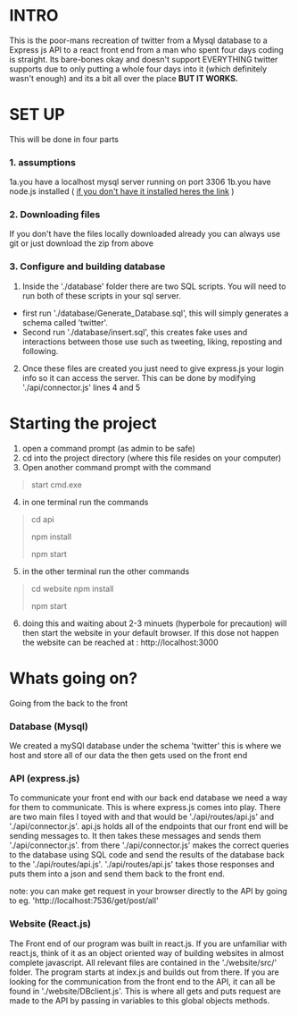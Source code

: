 # INTRO
This is the poor-mans recreation of twitter from a Mysql database to a Express js API to a react front end from a man who spent four days coding is straight. 
Its bare-bones okay and doesn't support EVERYTHING twitter supports due to only putting a whole four days into it (which definitely wasn't enough) and its a bit all over the place **BUT IT WORKS.**

# SET UP
This will be done in four parts 

### 1. assumptions 
1a.you have a localhost mysql server running on port 3306 
1b.you have node.js installed ( [if you don't have it installed heres the link](https://nodejs.org/en/) )

### 2. Downloading files
If you don't have the files locally downloaded already you can always use git or just download the zip from above

### 3. Configure and building database
1. Inside the './database' folder there are two SQL scripts. 
You will need to run both of these scripts in your sql server. 
- first run './database/Generate_Database.sql', this will simply generates a schema called 'twitter'. 
- Second run './database/insert.sql', this creates fake uses and interactions between those use such as tweeting, liking, reposting and following.

2. Once these files are created you just need to give express.js your login info so it can access the server.
This can be done by modifying './api/connector.js' lines 4 and 5 

# Starting the project
1. open a command prompt (as admin to be safe)
2. cd into the project directory (where this file resides on your computer)
3. Open another command prompt with the command 
> start cmd.exe
4. in one terminal run the commands 
> cd api 
> 
> npm install
> 
> npm start
5. in the other terminal run the other commands
> cd website 
> npm install
> 
> npm start
6. doing this and waiting about 2-3 minuets (hyperbole for precaution) will then start the website in your default browser. If this dose not happen the website can be reached at : http://localhost:3000


# Whats going on?
Going from the back to the front
### Database (Mysql)
We created a mySQl database under the schema 'twitter' this is where we host and store all of our data the then gets used on the front end
### API (express.js)
To communicate your front end with our back end database we need a way for them to communicate. This is where express.js comes into play. There are two main files I toyed with and that would be './api/routes/api.js' and './api/connector.js'. api.js holds all of the endpoints that our front end will be sending messages to. It then takes these messages and sends them './api/connector.js'. from there './api/connector.js' makes the correct queries to the database using SQL code and send the results of the database back to the './api/routes/api.js'. './api/routes/api.js' takes those responses and puts them into a json and send them back to the front end.

note: you can make get request in your browser directly to the API by going to eg. 'http://localhost:7536/get/post/all'
### Website (React.js)
The Front end of our program was built in react.js. If you are unfamiliar with react.js, think of it as an object oriented way of building websites in almost complete javascript. All relevant files are contained in the './website/src/' folder. The program starts at index.js and builds out from there. If you are looking for the communication from the front end to the API, it can all be found in './website/DBclient.js'. This is where all gets and puts request are made to the API by passing in variables to this global objects methods. 
